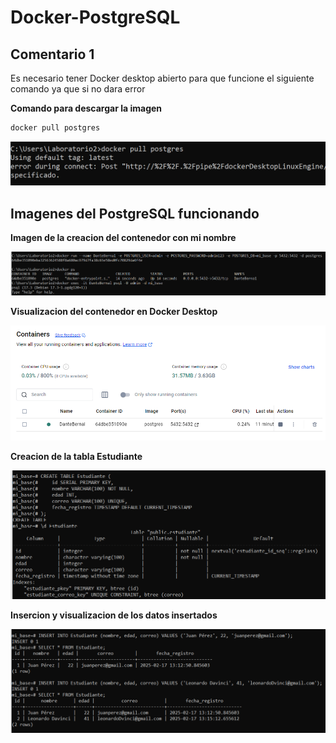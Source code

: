 # Docker-PostgreSQL

## Comentario 1

Es necesario tener Docker desktop abierto para que funcione el siguiente comando ya que si no dara error

**Comando para descargar la imagen**
~~~sql
docker pull postgres
~~~

![Imagen de ejemplo](imagen.png)

## Imagenes del PostgreSQL funcionando

**Imagen de la creacion del contenedor con mi nombre**

![Imagen de ejemplo](imagen1.png)

**Visualizacion del contenedor en Docker Desktop**

![Imagen de ejemplo](imagen2.png)

**Creacion de la tabla Estudiante**

![Imagen de ejemplo](imagen3.png)

**Insercion y visualizacion de los datos insertados**

![Imagen de ejemplo](imagen4.png)
